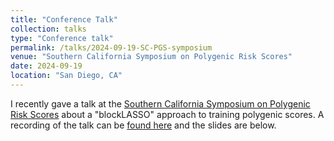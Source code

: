 ```yaml
---
title: "Conference Talk"
collection: talks
type: "Conference talk"
permalink: /talks/2024-09-19-SC-PGS-symposium
venue: "Southern California Symposium on Polygenic Risk Scores"
date: 2024-09-19
location: "San Diego, CA"
---
```


I recently gave a talk at the [Southern California Symposium on Polygenic Risk Scores](https://sites.uci.edu/scs2024/) about a "blockLASSO" approach to training polygenic scores. A recording of the talk can be [found here](https://sites.uci.edu/scs2024/symposium-schedule/) and the slides are below.


<object data="http://traben.github.io/files/Southern_Calif_Symposium_on_PRS_lightning_talk_2024-1.pdf" type="application/pdf" width="700px" height="700px"></object>


